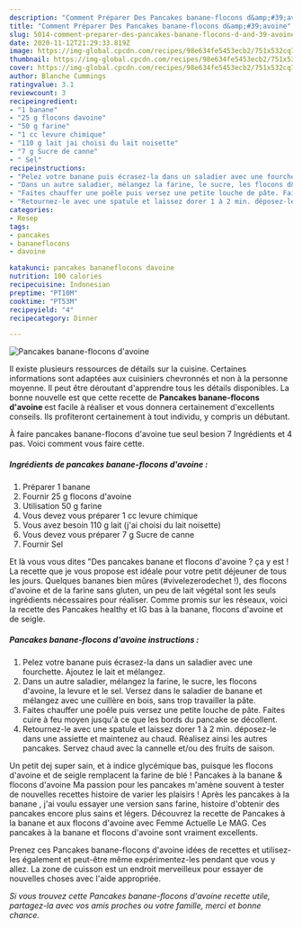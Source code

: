 ```yaml
---
description: "Comment Préparer Des Pancakes banane-flocons d&amp;#39;avoine"
title: "Comment Préparer Des Pancakes banane-flocons d&amp;#39;avoine"
slug: 5014-comment-preparer-des-pancakes-banane-flocons-d-and-39-avoine
date: 2020-11-12T21:29:33.819Z
image: https://img-global.cpcdn.com/recipes/98e634fe5453ecb2/751x532cq70/pancakes-banane-flocons-davoine-photo-principale-de-la-recette.jpg
thumbnail: https://img-global.cpcdn.com/recipes/98e634fe5453ecb2/751x532cq70/pancakes-banane-flocons-davoine-photo-principale-de-la-recette.jpg
cover: https://img-global.cpcdn.com/recipes/98e634fe5453ecb2/751x532cq70/pancakes-banane-flocons-davoine-photo-principale-de-la-recette.jpg
author: Blanche Cummings
ratingvalue: 3.1
reviewcount: 3
recipeingredient:
- "1 banane"
- "25 g flocons davoine"
- "50 g farine"
- "1 cc levure chimique"
- "110 g lait jai choisi du lait noisette"
- "7 g Sucre de canne"
- " Sel"
recipeinstructions:
- "Pelez votre banane puis écrasez-la dans un saladier avec une fourchette. Ajoutez le lait et mélangez."
- "Dans un autre saladier, mélangez la farine, le sucre, les flocons d&#39;avoine, la levure et le sel. Versez dans le saladier de banane et mélangez avec une cuillère en bois, sans trop travailler la pâte."
- "Faites chauffer une poêle puis versez une petite louche de pâte. Faites cuire à feu moyen jusqu&#39;à ce que les bords du pancake se décollent."
- "Retournez-le avec une spatule et laissez dorer 1 à 2 min. déposez-le dans une assiette et maintenez au chaud. Réalisez ainsi les autres pancakes. Servez chaud avec la cannelle et/ou des fruits de saison."
categories:
- Resep
tags:
- pancakes
- bananeflocons
- davoine

katakunci: pancakes bananeflocons davoine 
nutrition: 100 calories
recipecuisine: Indonesian
preptime: "PT10M"
cooktime: "PT53M"
recipeyield: "4"
recipecategory: Dinner

---
```



![Pancakes banane-flocons d&#39;avoine](https://img-global.cpcdn.com/recipes/98e634fe5453ecb2/751x532cq70/pancakes-banane-flocons-davoine-photo-principale-de-la-recette.jpg)

Il existe plusieurs ressources de détails sur la cuisine. Certaines informations sont adaptées aux cuisiniers chevronnés et non à la personne moyenne. Il peut être déroutant d'apprendre tous les détails disponibles. La bonne nouvelle est que cette recette de <strong> Pancakes banane-flocons d&#39;avoine </strong> est facile à réaliser et vous donnera certainement d'excellents conseils. Ils profiteront certainement à tout individu, y compris un débutant.

<!--inarticleads1-->

À faire pancakes banane-flocons d&#39;avoine tue seul besion 7 Ingrédients et 4 pas. Voici comment vous faire cette.

##### Ingrédients de pancakes banane-flocons d&#39;avoine :

1. Préparer 1 banane
1. Fournir 25 g flocons d&#39;avoine
1. Utilisation 50 g farine
1. Vous devez vous préparer 1 cc levure chimique
1. Vous avez besoin 110 g lait (j&#39;ai choisi du lait noisette)
1. Vous devez vous préparer 7 g Sucre de canne
1. Fournir  Sel


Et là vous vous dites &#34;Des pancakes banane et flocons d&#39;avoine ? ça y est ! La recette que je vous propose est idéale pour votre petit déjeuner de tous les jours. Quelques bananes bien mûres (#vivelezerodechet !), des flocons d&#39;avoine et de la farine sans gluten, un peu de lait végétal sont les seuls ingrédients nécessaires pour réaliser. Comme promis sur les réseaux, voici la recette des Pancakes healthy et IG bas à la banane, flocons d&#39;avoine et de seigle. 

<!--inarticleads2-->

##### Pancakes banane-flocons d&#39;avoine instructions :

1. Pelez votre banane puis écrasez-la dans un saladier avec une fourchette. Ajoutez le lait et mélangez.
1. Dans un autre saladier, mélangez la farine, le sucre, les flocons d&#39;avoine, la levure et le sel. Versez dans le saladier de banane et mélangez avec une cuillère en bois, sans trop travailler la pâte.
1. Faites chauffer une poêle puis versez une petite louche de pâte. Faites cuire à feu moyen jusqu&#39;à ce que les bords du pancake se décollent.
1. Retournez-le avec une spatule et laissez dorer 1 à 2 min. déposez-le dans une assiette et maintenez au chaud. Réalisez ainsi les autres pancakes. Servez chaud avec la cannelle et/ou des fruits de saison.


Un petit dej super sain, et à indice glycémique bas, puisque les flocons d&#39;avoine et de seigle remplacent la farine de blé ! Pancakes à la banane &amp; flocons d&#39;avoine Ma passion pour les pancakes m&#39;amène souvent à tester de nouvelles recettes histoire de varier les plaisirs ! Après les pancakes à la banane , j&#39;ai voulu essayer une version sans farine, histoire d&#39;obtenir des pancakes encore plus sains et légers. Découvrez la recette de Pancakes à la banane et aux flocons d&#39;avoine avec Femme Actuelle Le MAG. Ces pancakes à la banane et flocons d&#39;avoine sont vraiment excellents. 

<!--inarticleads1-->

<p>
Prenez ces Pancakes banane-flocons d&#39;avoine idées de recettes et utilisez-les également et peut-être même expérimentez-les pendant que vous y allez. La zone de cuisson est un endroit merveilleux pour essayer de nouvelles choses avec l'aide appropriée.
</p>

<p>
<i>Si vous trouvez cette Pancakes banane-flocons d&#39;avoine recette utile, partagez-la avec vos amis proches ou votre famille, merci et bonne chance.</i>
</p>
